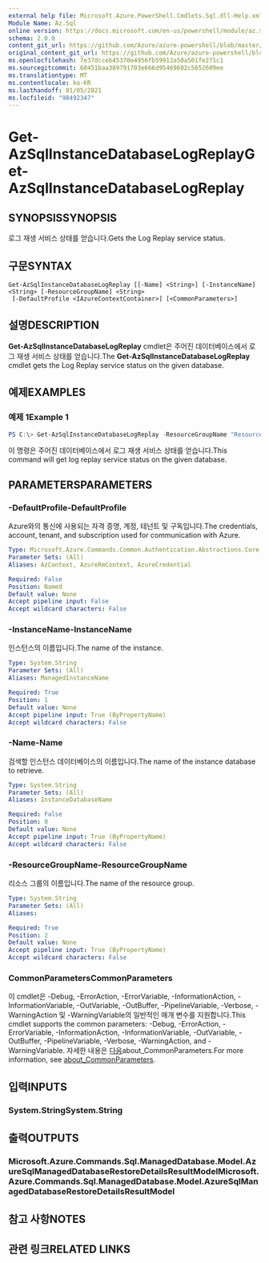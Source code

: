```yaml
---
external help file: Microsoft.Azure.PowerShell.Cmdlets.Sql.dll-Help.xml
Module Name: Az.Sql
online version: https://docs.microsoft.com/en-us/powershell/module/az.sql/Get-AzSqlInstanceDatabaseLogReplay
schema: 2.0.0
content_git_url: https://github.com/Azure/azure-powershell/blob/master/src/Sql/Sql/help/Get-AzSqlInstanceDatabaseLogReplay.md
original_content_git_url: https://github.com/Azure/azure-powershell/blob/master/src/Sql/Sql/help/Get-AzSqlInstanceDatabaseLogReplay.md
ms.openlocfilehash: 7e37dcceb45370e4956fb59912a50a501fe271c1
ms.sourcegitcommit: 68451baa389791703e666d95469602c5652609ee
ms.translationtype: MT
ms.contentlocale: ko-KR
ms.lasthandoff: 01/05/2021
ms.locfileid: "98492347"
---
```

# <span data-ttu-id="5d828-101">Get-AzSqlInstanceDatabaseLogReplay</span><span class="sxs-lookup"><span data-stu-id="5d828-101">Get-AzSqlInstanceDatabaseLogReplay</span></span>

## <span data-ttu-id="5d828-102">SYNOPSIS</span><span class="sxs-lookup"><span data-stu-id="5d828-102">SYNOPSIS</span></span>
<span data-ttu-id="5d828-103">로그 재생 서비스 상태를 얻습니다.</span><span class="sxs-lookup"><span data-stu-id="5d828-103">Gets the Log Replay service status.</span></span>

## <span data-ttu-id="5d828-104">구문</span><span class="sxs-lookup"><span data-stu-id="5d828-104">SYNTAX</span></span>

```
Get-AzSqlInstanceDatabaseLogReplay [[-Name] <String>] [-InstanceName] <String> [-ResourceGroupName] <String>
 [-DefaultProfile <IAzureContextContainer>] [<CommonParameters>]
```

## <span data-ttu-id="5d828-105">설명</span><span class="sxs-lookup"><span data-stu-id="5d828-105">DESCRIPTION</span></span>
<span data-ttu-id="5d828-106">**Get-AzSqlInstanceDatabaseLogReplay** cmdlet은 주어진 데이터베이스에서 로그 재생 서비스 상태를 얻습니다.</span><span class="sxs-lookup"><span data-stu-id="5d828-106">The **Get-AzSqlInstanceDatabaseLogReplay** cmdlet gets the Log Replay service status on the given database.</span></span>

## <span data-ttu-id="5d828-107">예제</span><span class="sxs-lookup"><span data-stu-id="5d828-107">EXAMPLES</span></span>

### <span data-ttu-id="5d828-108">예제 1</span><span class="sxs-lookup"><span data-stu-id="5d828-108">Example 1</span></span>
```powershell
PS C:\> Get-AzSqlInstanceDatabaseLogReplay -ResourceGroupName "ResourceGroup01" -InstanceName "ManagedInstance01" -Name "ManagedDatabaseName"
```

<span data-ttu-id="5d828-109">이 명령은 주어진 데이터베이스에서 로그 재생 서비스 상태를 얻습니다.</span><span class="sxs-lookup"><span data-stu-id="5d828-109">This command will get log replay service status on the given database.</span></span>

## <span data-ttu-id="5d828-110">PARAMETERS</span><span class="sxs-lookup"><span data-stu-id="5d828-110">PARAMETERS</span></span>

### <span data-ttu-id="5d828-111">-DefaultProfile</span><span class="sxs-lookup"><span data-stu-id="5d828-111">-DefaultProfile</span></span>
<span data-ttu-id="5d828-112">Azure와의 통신에 사용되는 자격 증명, 계정, 테넌트 및 구독입니다.</span><span class="sxs-lookup"><span data-stu-id="5d828-112">The credentials, account, tenant, and subscription used for communication with Azure.</span></span>

```yaml
Type: Microsoft.Azure.Commands.Common.Authentication.Abstractions.Core.IAzureContextContainer
Parameter Sets: (All)
Aliases: AzContext, AzureRmContext, AzureCredential

Required: False
Position: Named
Default value: None
Accept pipeline input: False
Accept wildcard characters: False
```

### <span data-ttu-id="5d828-113">-InstanceName</span><span class="sxs-lookup"><span data-stu-id="5d828-113">-InstanceName</span></span>
<span data-ttu-id="5d828-114">인스턴스의 이름입니다.</span><span class="sxs-lookup"><span data-stu-id="5d828-114">The name of the instance.</span></span>

```yaml
Type: System.String
Parameter Sets: (All)
Aliases: ManagedInstanceName

Required: True
Position: 1
Default value: None
Accept pipeline input: True (ByPropertyName)
Accept wildcard characters: False
```

### <span data-ttu-id="5d828-115">-Name</span><span class="sxs-lookup"><span data-stu-id="5d828-115">-Name</span></span>
<span data-ttu-id="5d828-116">검색할 인스턴스 데이터베이스의 이름입니다.</span><span class="sxs-lookup"><span data-stu-id="5d828-116">The name of the instance database to retrieve.</span></span>

```yaml
Type: System.String
Parameter Sets: (All)
Aliases: InstanceDatabaseName

Required: False
Position: 0
Default value: None
Accept pipeline input: True (ByPropertyName)
Accept wildcard characters: False
```

### <span data-ttu-id="5d828-117">-ResourceGroupName</span><span class="sxs-lookup"><span data-stu-id="5d828-117">-ResourceGroupName</span></span>
<span data-ttu-id="5d828-118">리소스 그룹의 이름입니다.</span><span class="sxs-lookup"><span data-stu-id="5d828-118">The name of the resource group.</span></span>

```yaml
Type: System.String
Parameter Sets: (All)
Aliases:

Required: True
Position: 2
Default value: None
Accept pipeline input: True (ByPropertyName)
Accept wildcard characters: False
```

### <span data-ttu-id="5d828-119">CommonParameters</span><span class="sxs-lookup"><span data-stu-id="5d828-119">CommonParameters</span></span>
<span data-ttu-id="5d828-120">이 cmdlet은 -Debug, -ErrorAction, -ErrorVariable, -InformationAction, -InformationVariable, -OutVariable, -OutBuffer, -PipelineVariable, -Verbose, -WarningAction 및 -WarningVariable의 일반적인 매개 변수를 지원합니다.</span><span class="sxs-lookup"><span data-stu-id="5d828-120">This cmdlet supports the common parameters: -Debug, -ErrorAction, -ErrorVariable, -InformationAction, -InformationVariable, -OutVariable, -OutBuffer, -PipelineVariable, -Verbose, -WarningAction, and -WarningVariable.</span></span> <span data-ttu-id="5d828-121">자세한 내용은 [다음](http://go.microsoft.com/fwlink/?LinkID=113216)about_CommonParameters.</span><span class="sxs-lookup"><span data-stu-id="5d828-121">For more information, see [about_CommonParameters](http://go.microsoft.com/fwlink/?LinkID=113216).</span></span>

## <span data-ttu-id="5d828-122">입력</span><span class="sxs-lookup"><span data-stu-id="5d828-122">INPUTS</span></span>

### <span data-ttu-id="5d828-123">System.String</span><span class="sxs-lookup"><span data-stu-id="5d828-123">System.String</span></span>

## <span data-ttu-id="5d828-124">출력</span><span class="sxs-lookup"><span data-stu-id="5d828-124">OUTPUTS</span></span>

### <span data-ttu-id="5d828-125">Microsoft.Azure.Commands.Sql.ManagedDatabase.Model.AzureSqlManagedDatabaseRestoreDetailsResultModel</span><span class="sxs-lookup"><span data-stu-id="5d828-125">Microsoft.Azure.Commands.Sql.ManagedDatabase.Model.AzureSqlManagedDatabaseRestoreDetailsResultModel</span></span>

## <span data-ttu-id="5d828-126">참고 사항</span><span class="sxs-lookup"><span data-stu-id="5d828-126">NOTES</span></span>

## <span data-ttu-id="5d828-127">관련 링크</span><span class="sxs-lookup"><span data-stu-id="5d828-127">RELATED LINKS</span></span>
